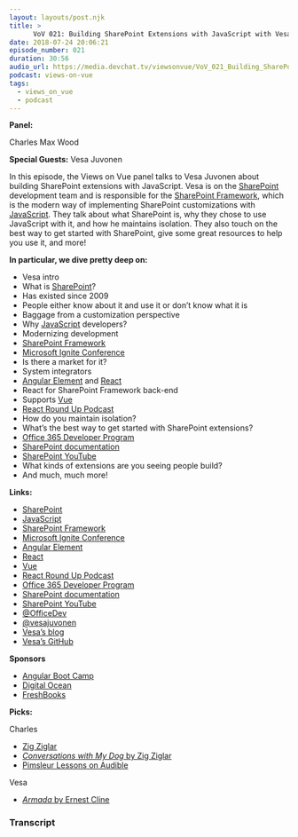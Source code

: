 ```yaml
---
layout: layouts/post.njk
title: >
      VoV 021: Building SharePoint Extensions with JavaScript with Vesa Juvonen LIVE at Microsoft Build
date: 2018-07-24 20:06:21
episode_number: 021
duration: 30:56
audio_url: https://media.devchat.tv/viewsonvue/VoV_021_Building_SharePoint_Extensions_with_JavaScript_with_Vesa_Juvonen_LIVE_at_Microsoft_Build.mp3
podcast: views-on-vue
tags: 
  - views_on_vue
  - podcast
---
```


 **Panel:**

Charles Max Wood

**Special Guests:** Vesa Juvonen

In this episode, the Views on Vue panel talks to Vesa Juvonen about building SharePoint extensions with JavaScript. Vesa is on the [SharePoint](https://products.office.com/en-US/sharepoint/collaboration?ms.officeurl=sharepoint) development team and is responsible for the [SharePoint Framework](https://github.com/SharePoint/sp-dev-docs/wiki), which is the modern way of implementing SharePoint customizations with [JavaScript](https://www.javascript.com/). They talk about what SharePoint is, why they chose to use JavaScript with it, and how he maintains isolation. They also touch on the best way to get started with SharePoint, give some great resources to help you use it, and more!

**In particular, we dive pretty deep on:**

- Vesa intro
- What is [SharePoint](https://products.office.com/en-US/sharepoint/collaboration?ms.officeurl=sharepoint)?
- Has existed since 2009
- People either know about it and use it or don’t know what it is
- Baggage from a customization perspective
- Why [JavaScript](https://www.javascript.com/) developers?
- Modernizing development
- [SharePoint Framework](https://github.com/SharePoint/sp-dev-docs/wiki)
- [Microsoft Ignite Conference](https://www.microsoft.com/en-us/ignite)
- Is there a market for it?
- System integrators
- [Angular Element](https://docs.angularjs.org/api/ng/function/angular.element) and [React](https://reactjs.org/)
- React for SharePoint Framework back-end
- Supports [Vue](https://vuejs.org/)
- [React Round Up Podcast](https://devchat.tv/react-round-up)
- How do you maintain isolation?
- What’s the best way to get started with SharePoint extensions?
- [Office 365 Developer Program](https://developer.microsoft.com/en-us/office)
- [SharePoint documentation](https://docs.microsoft.com/en-us/sharepoint/)
- [SharePoint YouTube](https://www.youtube.com/user/GetStartedSharePoint)
- What kinds of extensions are you seeing people build?
- And much, much more! 

**Links:**

- [SharePoint](https://products.office.com/en-US/sharepoint/collaboration?ms.officeurl=sharepoint)
- [JavaScript](https://www.javascript.com/)
- [SharePoint Framework](https://github.com/SharePoint/sp-dev-docs/wiki)
- [Microsoft Ignite Conference](https://www.microsoft.com/en-us/ignite)
- [Angular Element](https://docs.angularjs.org/api/ng/function/angular.element)
- [React](https://reactjs.org/)
- [Vue](https://vuejs.org/)
- [React Round Up Podcast](https://devchat.tv/react-round-up)
- [Office 365 Developer Program](https://developer.microsoft.com/en-us/office)
- [SharePoint documentation](https://docs.microsoft.com/en-us/sharepoint/)
- [SharePoint YouTube](https://www.youtube.com/user/GetStartedSharePoint)
- [@OfficeDev](https://twitter.com/officedev?lang=en)
- [@vesajuvonen](https://twitter.com/vesajuvonen?ref_src=twsrc%255Egoogle%257Ctwcamp%255Eserp%257Ctwgr%255Eauthor)
- [Vesa’s blog](https://blogs.msdn.microsoft.com/vesku/)
- [Vesa’s GitHub](https://github.com/VesaJuvonen)

**Sponsors**

- [Angular Boot Camp](https://angularbootcamp.com/)
- [Digital Ocean](https://www.digitalocean.com/)
- [FreshBooks](https://www.freshbooks.com/invoice?ref=11731&utm_source=pbm&utm_medium=affiliate-program&utm_influencer=419364&utm_campaign=podcast-influencers)

**Picks:**

Charles

- [Zig Ziglar](https://www.ziglar.com/)
- [_Conversations with My Dog_ by Zig Ziglar](https://www.amazon.com/Conversations-My-Dog-Zig-Ziglar/dp/0805432604)
- [Pimsleur Lessons on Audible](https://www.audible.com/search?searchAuthor=Pimsleur)

Vesa

- [_Armada_ by Ernest Cline](https://www.amazon.com/Armada-novel-author-Ready-Player/dp/0804137277)


### Transcript


